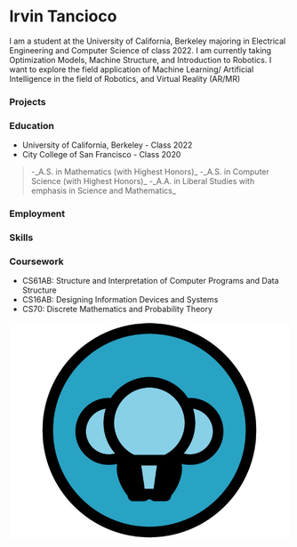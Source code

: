 # Irvin Tancioco

I am a student at the University of California, Berkeley majoring in Electrical Engineering and Computer Science of class 2022. I am currently taking Optimization Models, Machine Structure, and Introduction to Robotics. I want to explore the field application of Machine Learning/ Artificial Intelligence in the field of Robotics, and Virtual Reality (AR/MR)

### Projects

### Education
- University of California, Berkeley  -  Class 2022
- City College of San Francisco  -  Class 2020

<blockquote>
  -_A.S. in Mathematics (with Highest Honors)_
  -_A.S. in Computer Science (with Highest Honors)_
  -_A.A. in Liberal Studies with emphasis in Science and Mathematics_
</blockquote>

### Employment
### Skills
### Coursework
- CS61AB: Structure and Interpretation of Computer Programs and Data Structure
- CS16AB: Designing Information Devices and Systems 
- CS70: Discrete Mathematics and Probability Theory


![Image](logo-3.jpg)

